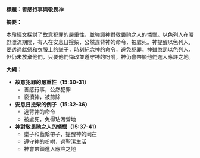 **標題：善感行事與敬畏神**

**摘要：**

本段經文探討了故意犯罪的嚴重性，並強調神對敬畏祂之人的憐憫。以色列人在曠野漂流期間，有人在安息日撿柴，公然違背神的命令，被處死。神提醒以色列人，要透過獻祭和衣服上的墜子，時刻紀念神的命令，避免犯罪。神雖懲罰以色列人，但仍未放棄他們，只要他們悔改並遵守神的吩咐，神仍會帶領他們進入應許之地。

**大綱：**

* **故意犯罪的嚴重性（15:30-31）**
    * 善感行事，公然犯罪
    * 褻瀆神，被剪除
* **安息日撿柴的例子（15:32-36）**
    * 違背神的命令
    * 被處死，免得玷污營地
* **神對敬畏祂之人的憐憫（15:37-41）**
    * 墜子和藍繫帶子，提醒神的同在
    * 遵守神的吩咐，過聖潔生活
    * 神會帶領進入應許之地